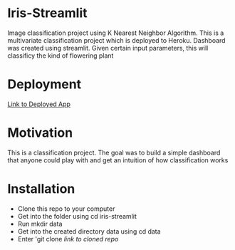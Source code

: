 # Iris-Streamlit
Image classification project using K Nearest Neighbor Algorithm. This is a multivariate classification project which is deployed to Heroku. Dashboard was created using streamlit. Given certain input parameters, this will classificy the kind of flowering plant
# Deployment
[Link to Deployed App](https://iris-app-maxwell.herokuapp.com/)
# Motivation
This is a classification project. The goal was to build a simple dashboard that anyone could play with and get an intuition of how classification works
# Installation
* Clone this repo to your computer
* Get into the folder using cd iris-streamlit
* Run mkdir data 
* Get into the created directory data using cd data
* Enter 'git clone *link to cloned repo* 
